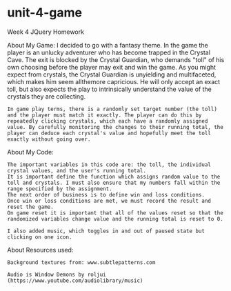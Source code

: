 # unit-4-game
Week 4 JQuery Homework

About My Game:
    I decided to go with a fantasy theme. In the game the player is an unlucky adventurer who has become trapped in the Crystal Cave. The exit is blocked by the Crystal Guardian, who demands "toll" of his own choosing before the player may exit and win the game. As you might expect from crystals, the Crystal Guardian is unyielding and multifaceted, which makes him seem allthemore capricious. He will only accept an exact toll, but also expects the play to intrinsically understand the value of the crystals they are collecting.

    In game play terms, there is a randomly set target number (the toll) and the player must match it exactly. The player can do this by repeatedly clicking crystals, which each have a randomly assigned value. By carefully monitoring the changes to their running total, the player can deduce each crystal's value and hopefully meet the toll exactly without going over.

About My Code:

    The important variables in this code are: the toll, the individual crystal values, and the user's running total. 
    It is important define the function which assigns random value to the toll and crystals. I must also ensure that my numbers fall within the range specified by the assignment.
    The next order of business is to define win and loss conditions.
    Once win or loss conditions are met, we must record the result and reset the game.
    On game reset it is important that all of the values reset so that the randomized variables change value and the running total is reset to 0. 

    I also added music, which toggles in and out of paused state but clicking on one icon.



About Resources used:

    Background textures from: www.subtlepatterns.com 

    Audio is Window Demons by roljui (https://www.youtube.com/audiolibrary/music)

